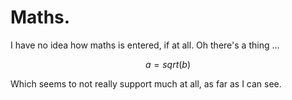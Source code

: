 # Maths.

I have no idea how maths is entered, if at all. Oh there's a thing ...

$$
a = sqrt(b)
$$

Which seems to not really support much at all, as far as I can see.

